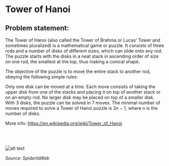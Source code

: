 # Tower of Hanoi 

## Problem statement:

The Tower of Hanoi (also called the Tower of Brahma or Lucas' Tower and sometimes pluralized) is a mathematical game or puzzle. It consists of three rods and a number of disks of different sizes, which can slide onto any rod. The puzzle starts with the disks in a neat stack in ascending order of size on one rod, the smallest at the top, thus making a conical shape.

The objective of the puzzle is to move the entire stack to another rod, obeying the following simple rules:

Only one disk can be moved at a time.
Each move consists of taking the upper disk from one of the stacks and placing it on top of another stack or on an empty rod.
No larger disk may be placed on top of a smaller disk.
With 3 disks, the puzzle can be solved in 7 moves. The minimal number of moves required to solve a Tower of Hanoi puzzle is 2n − 1, where n is the number of disks.

More info: https://en.wikipedia.org/wiki/Tower_of_Hanoi


 <br /> 
 <br /> 


![alt text](https://i0.wp.com/spiderlabweb.com/wp-content/uploads/2017/03/TowerOfHanoi.png?fit=454%2C201&ssl=1)

*Source: SpiderlaWeb*


